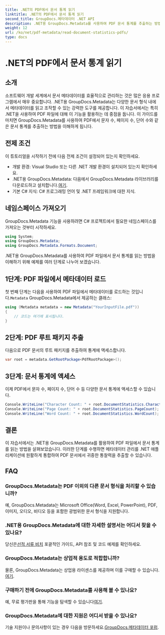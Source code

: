 ```yaml
---
title: .NET의 PDF에서 문서 통계 읽기
linktitle: .NET의 PDF에서 문서 통계 읽기
second_title: GroupDocs.메타데이터 .NET API
description: .NET용 GroupDocs.Metadata를 사용하여 PDF 문서 통계를 추출하는 방법을 알아보세요. 문서 관리 기능을 손쉽게 향상하세요.
weight: 12
url: /ko/net/pdf-metadata/read-document-statistics-pdfs/
type: docs
---
```

# .NET의 PDF에서 문서 통계 읽기

## 소개
소프트웨어 개발 세계에서 문서 메타데이터를 효율적으로 관리하는 것은 많은 응용 프로그램에서 매우 중요합니다. .NET용 GroupDocs.Metadata는 다양한 문서 형식 내에서 메타데이터를 읽고 조작할 수 있는 강력한 도구를 제공합니다. 이 자습서에서는 특히 .NET을 사용하여 PDF 파일에 대해 이 기능을 활용하는 데 중점을 둡니다. 이 가이드를 마치면 GroupDocs.Metadata를 사용하여 PDF에서 문자 수, 페이지 수, 단어 수와 같은 문서 통계를 추출하는 방법을 이해하게 됩니다.
## 전제 조건
이 튜토리얼을 시작하기 전에 다음 전제 조건이 설정되어 있는지 확인하세요.
- 개발 환경: Visual Studio 또는 다른 .NET 개발 환경이 설치되어 있는지 확인하세요.
-  .NET용 GroupDocs.Metadata: 다음에서 GroupDocs.Metadata 라이브러리를 다운로드하고 설치합니다.[여기](https://releases.groupdocs.com/metadata/net/).
- 기본 C# 지식: C# 프로그래밍 언어 및 .NET 프레임워크에 대한 지식.

## 네임스페이스 가져오기
GroupDocs.Metadata 기능을 사용하려면 C# 프로젝트에서 필요한 네임스페이스를 가져오는 것부터 시작하세요.
```csharp
using System;
using GroupDocs.Metadata;
using GroupDocs.Metadata.Formats.Document;
```

.NET용 GroupDocs.Metadata를 사용하여 PDF 파일에서 문서 통계를 읽는 방법을 이해하기 위해 예제를 여러 단계로 나누어 보겠습니다.
## 1단계: PDF 파일에서 메타데이터 로드
 첫 번째 단계는 다음을 사용하여 PDF 파일에서 메타데이터를 로드하는 것입니다.`Metadata` GroupDocs.Metadata에서 제공하는 클래스:
```csharp
using (Metadata metadata = new Metadata("YourInputFile.pdf"))
{
    // 코드는 여기에 표시됩니다.
}
```
## 2단계: PDF 루트 패키지 추출
다음으로 PDF 문서의 루트 패키지를 추출하여 통계에 액세스합니다.
```csharp
var root = metadata.GetRootPackage<PdfRootPackage>();
```
## 3단계: 문서 통계에 액세스
이제 PDF에서 문자 수, 페이지 수, 단어 수 등 다양한 문서 통계에 액세스할 수 있습니다.
```csharp
Console.WriteLine("Character Count: " + root.DocumentStatistics.CharacterCount);
Console.WriteLine("Page Count: " + root.DocumentStatistics.PageCount);
Console.WriteLine("Word Count: " + root.DocumentStatistics.WordCount);
```

## 결론
이 자습서에서는 .NET용 GroupDocs.Metadata를 활용하여 PDF 파일에서 문서 통계를 읽는 방법을 살펴보았습니다. 이러한 단계를 수행하면 메타데이터 관리를 .NET 애플리케이션에 원활하게 통합하여 PDF 문서에서 귀중한 통찰력을 추출할 수 있습니다.

## FAQ
### GroupDocs.Metadata는 PDF 이외의 다른 문서 형식을 처리할 수 있습니까?
예, GroupDocs.Metadata는 Microsoft Office(Word, Excel, PowerPoint), PDF, 이미지, 오디오, 비디오 등을 포함한 광범위한 문서 형식을 지원합니다.
### .NET용 GroupDocs.Metadata에 대한 자세한 설명서는 어디서 찾을 수 있나요?
 당신은[선적 서류 비치](https://tutorials.groupdocs.com/metadata/net/) 포괄적인 가이드, API 참조 및 코드 예제를 확인하세요.
### GroupDocs.Metadata는 상업적 용도로 적합합니까?
 물론, GroupDocs.Metadata는 상업용 라이센스를 제공하며 이를 구매할 수 있습니다.[여기](https://purchase.groupdocs.com/buy).
### 구매하기 전에 GroupDocs.Metadata를 사용해 볼 수 있나요?
 예, 무료 평가판을 통해 기능을 탐색할 수 있습니다[여기](https://releases.groupdocs.com/).
### GroupDocs.Metadata에 대한 지원은 어디서 받을 수 있나요?
 기술 지원이나 문의사항이 있는 경우 다음을 방문하세요.[GroupDocs.메타데이터 포럼](https://forum.groupdocs.com/c/metadata/14).